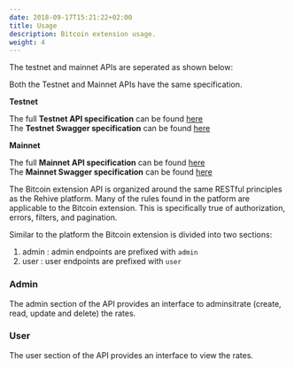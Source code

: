 ```yaml
---
date: 2018-09-17T15:21:22+02:00
title: Usage
description: Bitcoin extension usage.
weight: 4
---
```


The testnet and mainnet APIs are seperated as shown below:
<aside class="notice">
    Both the Testnet and Mainnet APIs have the same specification.
</aside>

<strong>Testnet</strong>
<aside class="notice">
The full <strong>Testnet API specification</strong> can be found <a href="https://bitcoin-testnet.services.rehive.io/redoc">here</a>
</aside>

<aside class="notice">
The <strong>Testnet Swagger specification</strong> can be found <a href="https://bitcoin-testnet.services.rehive.io/swagger">here</a>
</aside>

<strong>Mainnet</strong>
<aside class="notice">
The full <strong>Mainnet API specification</strong> can be found <a href="https://bitcoin.services.rehive.io/redoc">here</a>
</aside>

<aside class="notice">
The <strong>Mainnet Swagger specification</strong> can be found <a href="https://bitcoin.services.rehive.io/swagger">here</a>
</aside>

The Bitcoin extension API is organized around the same RESTful principles as the Rehive platform. Many of the rules found in the patform are applicable to the Bitcoin extension. This is  specifically true of authorization, errors, filters, and pagination.

Similar to the platform the Bitcoin extension is divided into two sections:

1. admin : admin endpoints are prefixed with `admin`
2. user : user endpoints are prefixed with `user`

### Admin

The admin section of the API provides an interface to adminsitrate (create, read, update and delete) the rates.

### User

The user section of the API provides an interface to view the rates.
